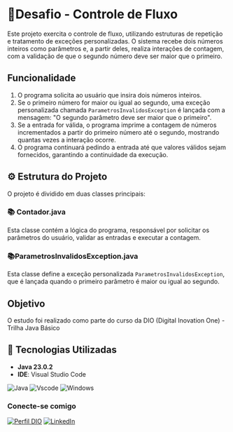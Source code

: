 # 🚀Desafio - Controle de Fluxo

Este projeto exercita o controle de fluxo, utilizando estruturas de repetição e tratamento de exceções personalizadas. O sistema recebe dois números inteiros como parâmetros e, a partir deles, realiza interações de contagem, com a validação de que o segundo número deve ser maior que o primeiro.

## Funcionalidade

1. O programa solicita ao usuário que insira dois números inteiros.
2. Se o primeiro número for maior ou igual ao segundo, uma exceção personalizada chamada `ParametrosInvalidosException` é lançada com a mensagem: "O segundo parâmetro deve ser maior que o primeiro".
3. Se a entrada for válida, o programa imprime a contagem de números incrementados a partir do primeiro número até o segundo, mostrando quantas vezes a interação ocorre.
4. O programa continuará pedindo a entrada até que valores válidos sejam fornecidos, garantindo a continuidade da execução.

## ⚙️ Estrutura do Projeto

O projeto é dividido em duas classes principais:

### 📚 **Contador.java**
Esta classe contém a lógica do programa, responsável por solicitar os parâmetros do usuário, validar as entradas e executar a contagem.

### 📚**ParametrosInvalidosException.java**
Esta classe define a exceção personalizada `ParametrosInvalidosException`, que é lançada quando o primeiro parâmetro é maior ou igual ao segundo.

## Objetivo

O estudo foi realizado como parte do curso da DIO (Digital Inovation One) - Trilha Java Básico 


## 🔧 Tecnologias Utilizadas 

- **Java 23.0.2** 
- **IDE**: Visual Studio Code

![Java](https://img.shields.io/badge/java-%23ED8B00.svg?style=for-the-badge&logo=openjdk&logoColor=white) ![Vscode](https://img.shields.io/badge/Vscode-007ACC?style=for-the-badge&logo=visual-studio-code&logoColor=white) ![Windows](https://img.shields.io/badge/Windows-000?style=for-the-badge&logo=windows&logoColor=2CA5E0) 

### Conecte-se comigo

[![Perfil DIO](https://img.shields.io/badge/-Meu%20Perfil%20na%20DIO-30A3DC?style=for-the-badge)](https://www.dio.me/users/dani_dalarme)
[![LinkedIn](https://img.shields.io/badge/-LinkedIn-000?style=for-the-badge&logo=linkedin&logoColor=30A3DC)](https://www.linkedin.com/in/daniela-olveira-923728352/)
